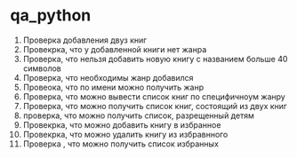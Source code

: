# qa_python
1. Проверка добавления двуз книг
2. Провекрка, что у добавленной книги нет жанра
3. Проверка, что нельзя добавить новую книгу с названием больше 40 символов
4. Проверка, что необходимы жанр добавился
5. Провеока, что по имени можно получить жанр
6. Проверка, что можно вывести список книг по специфичноум жанру
7. Проверка, что можно получить список книг, состоящий из двух книг
8. проверка, что можно получить список, разрещенный детям
9. Провекрка, что можно добавить книгу в избранное
10. Провекрка, что можно удалить книгу из избравнного
11. Проверка , что можно получить список избранных

